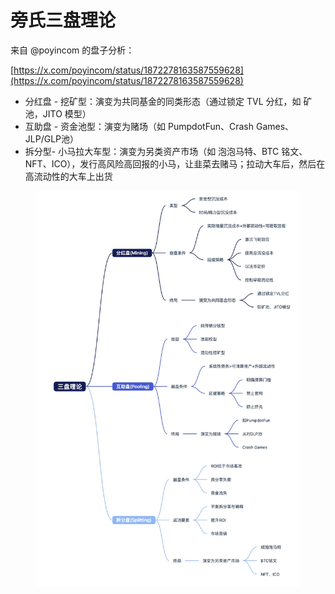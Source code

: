 # 旁氏三盘理论

来自 @poyincom 的盘子分析：

[https://x.com/poyincom/status/1872278163587559628](https://x.com/poyincom/status/1872278163587559628)

* 分红盘 - 挖矿型：演变为共同基金的同类形态（通过锁定 TVL 分红，如 矿池，JITO 模型）
* 互助盘 - 资金池型：演变为赌场（如 PumpdotFun、Crash Games、JLP/GLP池）
* 拆分型- 小马拉大车型：演变为另类资产市场（如 泡泡马特、BTC 铭文、NFT、ICO），发行高风险高回报的小马，让韭菜去赌马；拉动大车后，然后在高流动性的大车上出货

<figure><img src="../.gitbook/assets/image (1).png" alt=""><figcaption></figcaption></figure>

